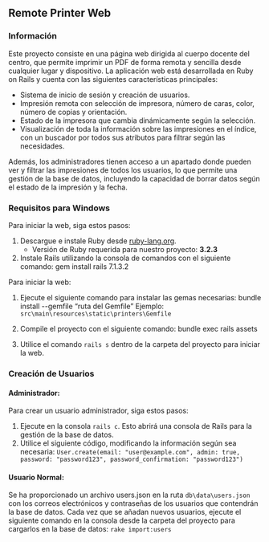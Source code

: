 ## Remote Printer Web

### Información
Este proyecto consiste en una página web dirigida al cuerpo docente del centro, que permite imprimir un PDF de forma remota y sencilla desde cualquier lugar y dispositivo. La aplicación web está desarrollada en Ruby on Rails y cuenta con las siguientes características principales:

- Sistema de inicio de sesión y creación de usuarios.
- Impresión remota con selección de impresora, número de caras, color, número de copias y orientación.
- Estado de la impresora que cambia dinámicamente según la selección.
- Visualización de toda la información sobre las impresiones en el índice, con un buscador por todos sus atributos para filtrar según las necesidades.

Además, los administradores tienen acceso a un apartado donde pueden ver y filtrar las impresiones de todos los usuarios, lo que permite una gestión de la base de datos, incluyendo la capacidad de borrar datos según el estado de la impresión y la fecha.

### Requisitos para Windows
Para iniciar la web, siga estos pasos:

1. Descargue e instale Ruby desde [ruby-lang.org](https://www.ruby-lang.org/es/downloads/).
   - Versión de Ruby requerida para nuestro proyecto: **3.2.3**
2. Instale Rails utilizando la consola de comandos con el siguiente comando:
gem install rails 7.1.3.2

Para iniciar la web:
1. Ejecute el siguiente comando para instalar las gemas necesarias:
bundle install --gemfile “ruta del Gemfile”
Ejemplo: `src\main\resources\static\printers\Gemfile`
2. Compile el proyecto con el siguiente comando:
bundle exec rails assets

3. Utilice el comando `rails s` dentro de la carpeta del proyecto para iniciar la web.

### Creación de Usuarios
#### Administrador:
Para crear un usuario administrador, siga estos pasos:

1. Ejecute en la consola `rails c`. Esto abrirá una consola de Rails para la gestión de la base de datos.
2. Utilice el siguiente código, modificando la información según sea necesaria:
`User.create(email: "user@example.com", admin: true, password: "password123", password_confirmation: "password123")`

#### Usuario Normal:
Se ha proporcionado un archivo users.json en la ruta `db\data\users.json` con los correos electrónicos y contraseñas de los usuarios que contendrán la base de datos. Cada vez que se añadan nuevos usuarios, ejecute el siguiente comando en la consola desde la carpeta del proyecto para cargarlos en la base de datos:
`rake import:users`

